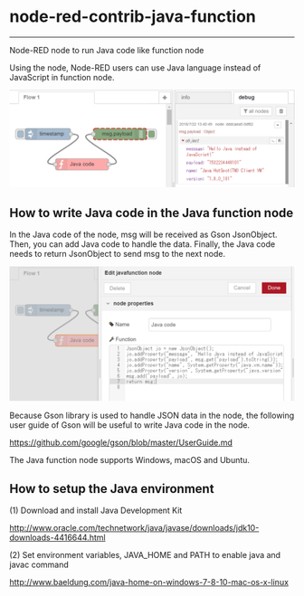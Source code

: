 # node-red-contrib-java-function
--------------------------------

Node-RED node to run Java code like function node

Using the node, Node-RED users can use Java language instead of JavaScript in function node.

![flow.png](flow.png)

## How to write Java code in the Java function node

In the Java code of the node, msg will be received as Gson JsonObject.
Then, you can add Java code to handle the data.
Finally, the Java code needs to return JsonObject to send msg to the next node.

![perperty.png](property.png)

Because Gson library is used to handle JSON data in the node, the following user guide of Gson will be useful to write Java code in the node.

https://github.com/google/gson/blob/master/UserGuide.md

The Java function node supports Windows, macOS and Ubuntu.

## How to setup the Java environment

(1) Download and install Java Development Kit

http://www.oracle.com/technetwork/java/javase/downloads/jdk10-downloads-4416644.html

(2) Set environment variables, JAVA_HOME and PATH to enable java and javac command

http://www.baeldung.com/java-home-on-windows-7-8-10-mac-os-x-linux

